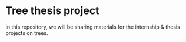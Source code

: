 # Tree thesis project

In this repository, we will be sharing materials for the internship & thesis projects on trees.
